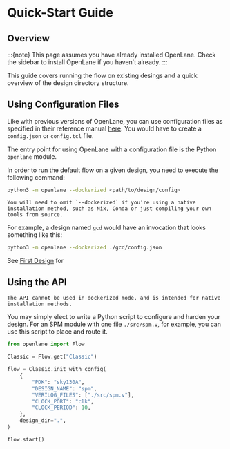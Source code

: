 # Quick-Start Guide

## Overview

:::{note}
This page assumes you have already installed OpenLane. Check the sidebar to install OpenLane if you haven't already.
:::

This guide covers running the flow on existing desings and a quick overview of the design directory structure.

## Using Configuration Files
Like with previous versions of OpenLane, you can use configuration files as specified in their reference manual [here](../reference/configuration.md). You would have to create a `config.json` or `config.tcl` file.

The entry point for using OpenLane with a configuration file is the Python `openlane` module.

In order to run the default flow on a given design, you need to execute the following command:

```sh
python3 -m openlane --dockerized <path/to/design/config>
```

```{note}
You will need to omit `--dockerized` if you're using a native installation method, such as Nix, Conda or just compiling your own tools from source.
```

For example, a design named `gcd` would have an invocation that looks something like this:

```sh
python3 -m openlane --dockerized ./gcd/config.json
```

See [First Design](../usage/first_design.md) for 


## Using the API

```{warning}
The API cannot be used in dockerized mode, and is intended for native installation methods.
```

You may simply elect to write a Python script to configure and harden your design. For an SPM module with one file `./src/spm.v`, for example, you can use this script to place and route it.

```python
from openlane import Flow

Classic = Flow.get("Classic")

flow = Classic.init_with_config(
    {
        "PDK": "sky130A",
        "DESIGN_NAME": "spm",
        "VERILOG_FILES": ["./src/spm.v"],
        "CLOCK_PORT": "clk",
        "CLOCK_PERIOD": 10,
    },
    design_dir=".",
)

flow.start()
```